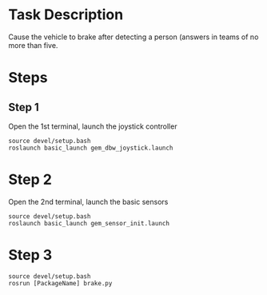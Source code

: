 # Task Description
Cause the vehicle to brake after detecting a person (answers in teams of no more than five.

# Steps
## Step 1
Open the 1st terminal, launch the joystick controller
```
source devel/setup.bash
roslaunch basic_launch gem_dbw_joystick.launch
```
# Step 2

Open the 2nd terminal, launch the basic sensors
```
source devel/setup.bash
roslaunch basic_launch gem_sensor_init.launch
```

# Step 3
```
source devel/setup.bash
rosrun [PackageName] brake.py
```
